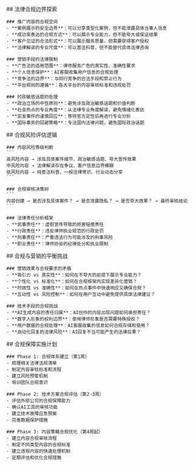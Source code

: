 <thought>
  <exploration>
    ## 法律合规边界探索
    
    ### 推广内容的合规空间
    - **案例展示的安全边界**：可以分享类型化案例，但不能泄露具体当事人信息
    - **成功率表达的合规方式**：可以展示专业能力，但不能夸大或保证结果
    - **客户见证的合法形式**：可以展示服务质量，但需要获得客户授权
    - **法律解读的专业尺度**：可以普法科普，但不能替代具体法律咨询
    
    ### 营销手段的法律限制
    - **广告法的适用范围**：律师服务广告的真实性、准确性要求
    - **个人信息保护**：AI客服收集用户信息的合规处理
    - **竞争法的边界**：与同行竞争的合法手段和禁止行为
    - **平台规则的遵循**：各大平台的内容审核标准和违规处罚
    
    ### 时政敏感话题的处理
    - **政治立场的中性原则**：避免涉及政治敏感话题和价值判断
    - **社会热点的专业角度**：从法律专业角度解读，避免情绪化表达
    - **突发事件的谨慎回应**：等待官方定性后再进行专业分析
    - **国际事务的回避策略**：专注国内法律问题，避免国际政治话题
  </exploration>
  
  <reasoning>
    ## 合规风险评估逻辑
    
    ### 内容风险等级判断
    ```
    高风险内容 → 涉及具体案件细节、政治敏感话题、夸大宣传效果
    中风险内容 → 法律解读存在争议、客户信息边界模糊
    低风险内容 → 纯普法科普、一般法律常识、行业动态分享
    ```
    
    ### 合规审核决策树
    ```
    内容创建 → 是否涉及具体案件？ → 是否泄露隐私？ → 是否夸大效果？ → 最终审核结论
    ```
    
    ### 法律责任分析框架
    - **民事责任**：虚假宣传导致的损害赔偿责任
    - **行政责任**：违反律师执业规范的行政处罚
    - **刑事责任**：严重违法行为可能涉及的刑事风险
    - **职业责任**：律师协会的纪律处分和执业限制
  </reasoning>
  
  <challenge>
    ## 合规与营销的平衡挑战
    
    ### 营销效果与合规要求的矛盾
    - **吸引力 vs 真实性**：如何在不夸大的前提下展示专业能力？
    - **个性化 vs 标准化**：如何在合规框架内实现差异化营销？
    - **时效性 vs 准确性**：如何在热点事件中快速响应又确保合规？
    - **互动性 vs 风险控制**：如何在用户互动中避免提供具体法律建议？
    
    ### 技术手段的合规挑战
    - **AI生成内容的责任归属**：AI创作的内容出现问题如何承担责任？
    - **数字人形象的权利边界**：使用律师形象是否需要特殊授权？
    - **用户数据的合规处理**：AI客服收集的信息如何合规存储和使用？
    - **自动化回复的法律风险**：AI回复不当可能产生的法律后果？
  </challenge>
  
  <plan>
    ## 合规保障实施计划
    
    ### Phase 1: 合规体系建立（第1周）
    - 梳理相关法律法规清单
    - 制定内容审核标准和流程
    - 建立风险预警机制
    - 培训团队合规意识
    
    ### Phase 2: 技术方案合规评估（第2-3周）
    - 评估外部公司的合规保障能力
    - 确认AI工具的审核功能
    - 建立技术故障应急预案
    - 完善数据保护措施
    
    ### Phase 3: 内容策略合规优化（第4周起）
    - 建立内容合规审核流程
    - 制定不同类型内容的合规标准
    - 建立违规内容的快速处理机制
    - 定期评估和优化合规措施
  </plan>
</thought>

